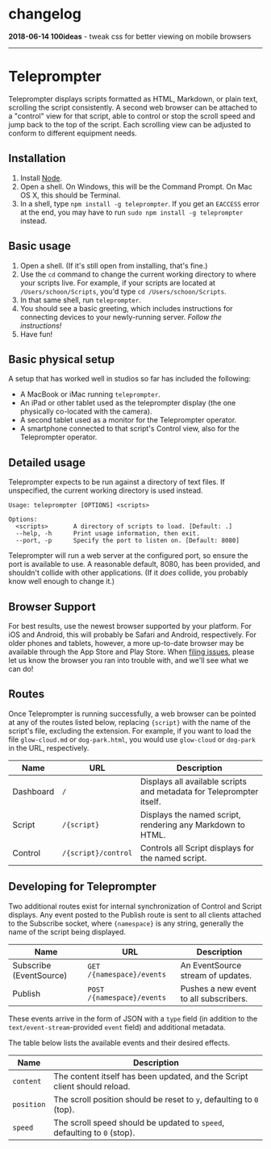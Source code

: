 # changelog
**2018-06-14 100ideas** - tweak css for better viewing on mobile browsers

---

# Teleprompter

Teleprompter displays scripts formatted as HTML, Markdown, or plain text,
scrolling the script consistently. A second web browser can be attached to a
"control" view for that script, able to control or stop the scroll speed and
jump back to the top of the script. Each scrolling view can be adjusted to
conform to different equipment needs.

## Installation

1. Install [Node][node].
2. Open a shell. On Windows, this will be the Command Prompt. On Mac OS X, this
should be Terminal.
3. In a shell, type `npm install -g teleprompter`. If you get an `EACCESS`
error at the end, you may have to run `sudo npm install -g teleprompter`
instead.

[node]: https://nodejs.org/

## Basic usage

1. Open a shell. (If it's still open from installing, that's fine.)
2. Use the `cd` command to change the current working directory to where your
scripts live. For example, if your scripts are located at
`/Users/schoon/Scripts`, you'd type `cd /Users/schoon/Scripts`.
3. In that same shell, run `teleprompter`.
4. You should see a basic greeting, which includes instructions for connecting
devices to your newly-running server. _Follow the instructions!_
5. Have fun!

## Basic physical setup

A setup that has worked well in studios so far has included the following:

- A MacBook or iMac running `teleprompter`.
- An iPad or other tablet used as the teleprompter display (the one physically
  co-located with the camera).
- A second tablet used as a monitor for the Teleprompter operator.
- A smartphone connected to that script's Control view, also for the
  Teleprompter operator.

## Detailed usage

Teleprompter expects to be run against a directory of text files. If
unspecified, the current working directory is used instead.

```
Usage: teleprompter [OPTIONS] <scripts>

Options:
  <scripts>       A directory of scripts to load. [Default: .]
  --help, -h      Print usage information, then exit.
  --port, -p      Specify the port to listen on. [Default: 8080]
```

Teleprompter will run a web server at the configured port, so ensure the port
is available to use. A reasonable default, 8080, has been provided, and
shouldn't collide with other applications. (If it _does_ collide, you probably
know well enough to change it.)

## Browser Support

For best results, use the newest browser supported by your platform. For iOS
and Android, this will probably be Safari and Android, respectively. For older
phones and tablets, however, a more up-to-date browser may be available through
the App Store and Play Store. When [filing issues][new-issue], please let us
know the browser you ran into trouble with, and we'll see what we can do!

[new-issue]: https://github.com/Schoonology/teleprompter/issues/new

## Routes

Once Teleprompter is running successfully, a web browser can be pointed at any
of the routes listed below, replacing `{script}` with the name of the script's
file, excluding the extension. For example, if you want to load the file
`glow-cloud.md` or `dog-park.html`, you would use `glow-cloud` or `dog-park` in
the URL, respectively.

Name | URL | Description
-----|-----|------------
Dashboard | `/` | Displays all available scripts and metadata for Teleprompter itself.
Script | `/{script}` | Displays the named script, rendering any Markdown to HTML.
Control | `/{script}/control` | Controls all Script displays for the named script.

## Developing for Teleprompter

Two additional routes exist for internal synchronization of Control and Script
displays. Any event posted to the Publish route is sent to all clients attached
to the Subscribe socket, where `{namespace}` is any string, generally the name
of the script being displayed.

Name | URL | Description
-----|-----|------------
Subscribe (EventSource) | `GET /{namespace}/events` | An EventSource stream of updates.
Publish | `POST /{namespace}/events` | Pushes a new event to all subscribers.

These events arrive in the form of JSON with a `type` field (in addition to the
`text/event-stream`-provided `event` field) and additional metadata.

The table below lists the available events and their desired effects.

Name | Description
-----|------------
`content` | The content itself has been updated, and the Script client should reload.
`position` | The scroll position should be reset to `y`, defaulting to `0` (top).
`speed` | The scroll speed should be updated to `speed`, defaulting to `0` (stop).
